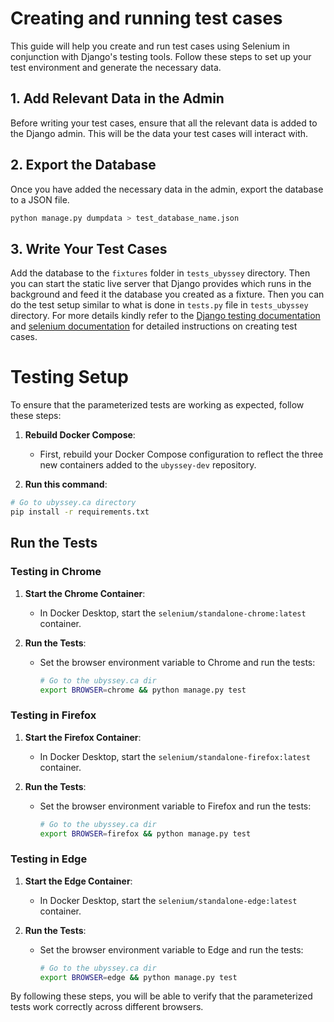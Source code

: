 # Creating and running test cases

This guide will help you create and run test cases using Selenium in conjunction with Django's testing tools. Follow these steps to set up your test environment and generate the necessary data.

## 1. Add Relevant Data in the Admin

Before writing your test cases, ensure that all the relevant data is added to the Django admin. This will be the data your test cases will interact with.

## 2. Export the Database

Once you have added the necessary data in the admin, export the database to a JSON file.

```bash
python manage.py dumpdata > test_database_name.json
```

## 3. Write Your Test Cases

Add the database to the `fixtures` folder in `tests_ubyssey` directory. Then you can start the static live server that Django provides which runs in the 
background and feed it the database you created as a fixture. Then you can do the test setup similar to what is done in `tests.py` file in `tests_ubyssey` 
directory. For more details kindly refer to the [Django testing documentation](https://docs.djangoproject.com/en/5.0/topics/testing/tools/)  and [selenium 
documentation](https://www.selenium.dev/selenium/docs/api/py/api.html) for detailed instructions on creating test cases.


# Testing Setup

To ensure that the parameterized tests are working as expected, follow these steps:

1. **Rebuild Docker Compose**: 
   - First, rebuild your Docker Compose configuration to reflect the three new containers added to the `ubyssey-dev` repository.

2. **Run this command**:
  ```bash
  # Go to ubyssey.ca directory
  pip install -r requirements.txt
  ```
   


##  Run the Tests

### Testing in Chrome

1. **Start the Chrome Container**:
   - In Docker Desktop, start the `selenium/standalone-chrome:latest` container.

2. **Run the Tests**:
   - Set the browser environment variable to Chrome and run the tests:
     ```bash
     # Go to the ubyssey.ca dir
     export BROWSER=chrome && python manage.py test
     ```

### Testing in Firefox

1. **Start the Firefox Container**:
   - In Docker Desktop, start the `selenium/standalone-firefox:latest` container.

2. **Run the Tests**:
   - Set the browser environment variable to Firefox and run the tests:
     ```bash
     # Go to the ubyssey.ca dir
     export BROWSER=firefox && python manage.py test
     ```

### Testing in Edge

1. **Start the Edge Container**:
   - In Docker Desktop, start the `selenium/standalone-edge:latest` container.

2. **Run the Tests**:
   - Set the browser environment variable to Edge and run the tests:
     ```bash
     # Go to the ubyssey.ca dir
     export BROWSER=edge && python manage.py test
     ```

By following these steps, you will be able to verify that the parameterized tests work correctly across different browsers.
